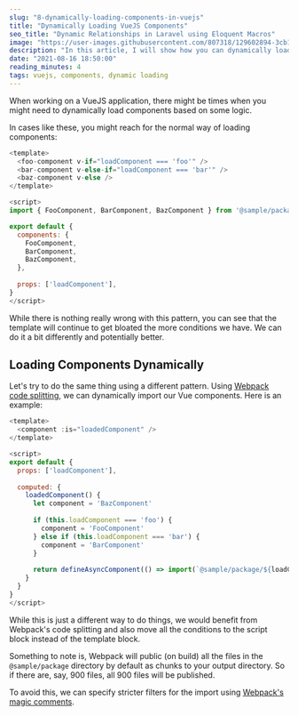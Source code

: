 ```yaml
---
slug: "8-dynamically-loading-components-in-vuejs"
title: "Dynamically Loading VueJS Components"
seo_title: "Dynamic Relationships in Laravel using Eloquent Macros"
image: "https://user-images.githubusercontent.com/807318/129602894-3cb1f7ff-0714-42fd-a2f3-3d62d6fbf695.jpeg"
description: "In this article, I will show how you can dynamically load components using webpacks codesplitting"
date: "2021-08-16 18:50:00"
reading_minutes: 4
tags: vuejs, components, dynamic loading
---
```


When working on a VueJS application, there might be times when you might need to dynamically load components based on some logic.

In cases like these, you might reach for the normal way of loading components:

```js
<template>
  <foo-component v-if="loadComponent === 'foo'" />
  <bar-component v-else-if="loadComponent === 'bar'" />
  <baz-component v-else />    
</template>

<script>
import { FooComponent, BarComponent, BazComponent } from '@sample/package'

export default {  
  components: {
    FooComponent,
    BarComponent,
    BazComponent,
  },
  
  props: ['loadComponent'],
}
</script>
```

While there is nothing really wrong with this pattern, you can see that the template will continue to get bloated the more conditions we have. We can do it a bit differently and potentially better.

## Loading Components Dynamically

Let's try to do the same thing using a different pattern. Using [Webpack code splitting](https://webpack.js.org/guides/code-splitting/), we can dynamically import our Vue components. Here is an example:

```js
<template>
  <component :is="loadedComponent" />
</template>

<script>
export default {  
  props: ['loadComponent'],
  
  computed: {
    loadedComponent() {
      let component = 'BazComponent'
      
      if (this.loadComponent === 'foo') {
        component = 'FooComponent'        
      } else if (this.loadComponent === 'bar') {
        component = 'BarComponent'
      }
      
      return defineAsyncComponent(() => import(`@sample/package/${loadComponent}`))
    }    
  }
}
</script>
```

While this is just a different way to do things, we would benefit from Webpack's code splitting and also move all the conditions to the script block instead of the template block.

Something to note is, Webpack will public (on build) all the files in the `@sample/package` directory by default as chunks to your output directory. So if there are, say, 900 files, all 900 files will be published.

To avoid this, we can specify stricter filters for the import using [Webpack's magic comments](https://webpack.js.org/api/module-methods/#magic-comments).